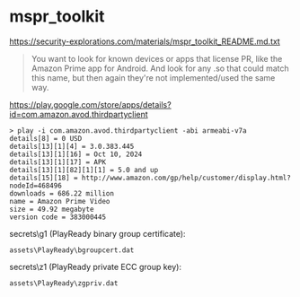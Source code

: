 # mspr\_toolkit

<https://security-explorations.com/materials/mspr_toolkit_README.md.txt>

> You want to look for known devices or apps that license PR, like the Amazon
> Prime app for Android. And look for any .so that could match this name, but
> then again they're not implemented/used the same way.

https://play.google.com/store/apps/details?id=com.amazon.avod.thirdpartyclient

~~~
> play -i com.amazon.avod.thirdpartyclient -abi armeabi-v7a
details[8] = 0 USD
details[13][1][4] = 3.0.383.445
details[13][1][16] = Oct 10, 2024
details[13][1][17] = APK
details[13][1][82][1][1] = 5.0 and up
details[15][18] = http://www.amazon.com/gp/help/customer/display.html?nodeId=468496
downloads = 686.22 million
name = Amazon Prime Video
size = 49.92 megabyte
version code = 383000445
~~~

secrets\g1 (PlayReady binary group certificate):

~~~
assets\PlayReady\bgroupcert.dat
~~~

secrets\z1 (PlayReady private ECC group key):

~~~
assets\PlayReady\zgpriv.dat
~~~
